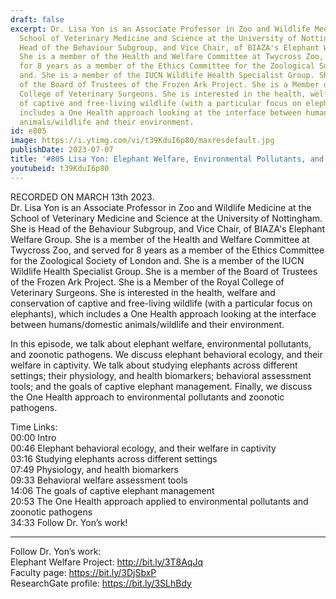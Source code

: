 ```yaml
---
draft: false
excerpt: Dr. Lisa Yon is an Associate Professor in Zoo and Wildlife Medicine at the
  School of Veterinary Medicine and Science at the University of Nottingham. She is
  Head of the Behaviour Subgroup, and Vice Chair, of BIAZA's Elephant Welfare Group.
  She is a member of the Health and Welfare Committee at Twycross Zoo, and served
  for 8 years as a member of the Ethics Committee for the Zoological Society of London
  and. She is a member of the IUCN Wildlife Health Specialist Group. She is a member
  of the Board of Trustees of the Frozen Ark Project. She is a Member of the Royal
  College of Veterinary Surgeons. She is interested in the health, welfare and conservation
  of captive and free-living wildlife (with a particular focus on elephants), which
  includes a One Health approach looking at the interface between humans/domestic
  animals/wildlife and their environment.
id: e805
image: https://i.ytimg.com/vi/t39KduI6p80/maxresdefault.jpg
publishDate: 2023-07-07
title: '#805 Lisa Yon: Elephant Welfare, Environmental Pollutants, and Zoonotic Pathogens'
youtubeid: t39KduI6p80
---
```

RECORDED ON MARCH 13th 2023.  
Dr. Lisa Yon is an Associate Professor in Zoo and Wildlife Medicine at the School of Veterinary Medicine and Science at the University of Nottingham. She is Head of the Behaviour Subgroup, and Vice Chair, of BIAZA's Elephant Welfare Group. She is a member of the Health and Welfare Committee at Twycross Zoo, and served for 8 years as a member of the Ethics Committee for the Zoological Society of London and. She is a member of the IUCN Wildlife Health Specialist Group. She is a member of the Board of Trustees of the Frozen Ark Project. She is a Member of the Royal College of Veterinary Surgeons. She is interested in the health, welfare and conservation of captive and free-living wildlife (with a particular focus on elephants), which includes a One Health approach looking at the interface between humans/domestic animals/wildlife and their environment.

In this episode, we talk about elephant welfare, environmental pollutants, and zoonotic pathogens. We discuss elephant behavioral ecology, and their welfare in captivity. We talk about studying elephants across different settings; their physiology, and health biomarkers; behavioral assessment tools; and the goals of captive elephant management. Finally, we discuss the One Health approach to environmental pollutants and zoonotic pathogens.

Time Links:  
00:00 Intro  
00:46  Elephant behavioral ecology, and their welfare in captivity  
03:16  Studying elephants across different settings  
07:49  Physiology, and health biomarkers  
09:33  Behavioral welfare assessment tools  
14:06  The goals of captive elephant management  
20:53  The One Health approach applied to environmental pollutants and zoonotic pathogens  
34:33  Follow Dr. Yon’s work!

---

Follow Dr. Yon’s work:  
Elephant Welfare Project: http://bit.ly/3T8AqJq  
Faculty page: https://bit.ly/3DjSbxP  
ResearchGate profile: https://bit.ly/3SLhBdy
